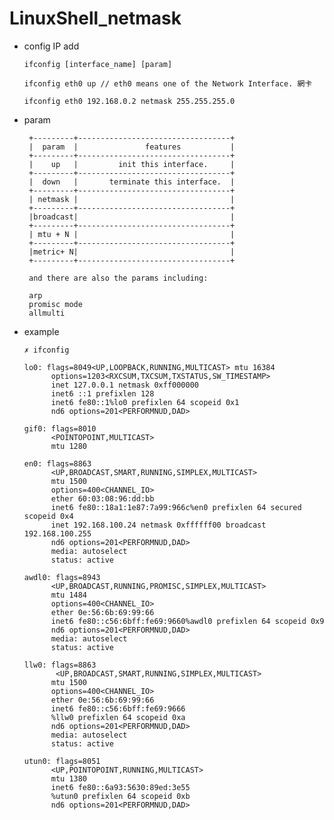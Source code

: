 # LinuxShell_netmask

* config  IP add

      ifconfig [interface_name] [param]
      
      ifconfig eth0 up // eth0 means one of the Network Interface. 網卡
      
      ifconfig eth0 192.168.0.2 netmask 255.255.255.0
    
* param
    
       +---------+----------------------------------+
       |  param  |               features           |                  
       +---------+----------------------------------+
       |    up   |         init this interface.     |
       +---------+----------------------------------+
       |  down   |       terminate this interface.  |
       +---------+----------------------------------+
       | netmask |                                  |
       +---------+----------------------------------+
       |broadcast|                                  |
       +---------+----------------------------------+
       | mtu + N |                                  |
       +---------+----------------------------------+
       |metric+ N|                                  |
       +---------+----------------------------------+
       
       and there are also the params including:
       
       arp
       promisc mode
       allmulti
    
* example

      ✗ ifconfig
      
      lo0: flags=8049<UP,LOOPBACK,RUNNING,MULTICAST> mtu 16384
            options=1203<RXCSUM,TXCSUM,TXSTATUS,SW_TIMESTAMP>
            inet 127.0.0.1 netmask 0xff000000 
            inet6 ::1 prefixlen 128 
            inet6 fe80::1%lo0 prefixlen 64 scopeid 0x1 
            nd6 options=201<PERFORMNUD,DAD>
            
      gif0: flags=8010
            <POINTOPOINT,MULTICAST> 
            mtu 1280

      en0: flags=8863
            <UP,BROADCAST,SMART,RUNNING,SIMPLEX,MULTICAST> 
            mtu 1500
            options=400<CHANNEL_IO>
            ether 60:03:08:96:dd:bb
            inet6 fe80::18a1:1e87:7a99:966c%en0 prefixlen 64 secured scopeid 0x4 
            inet 192.168.100.24 netmask 0xffffff00 broadcast 192.168.100.255
            nd6 options=201<PERFORMNUD,DAD>
            media: autoselect
            status: active
            
      awdl0: flags=8943
            <UP,BROADCAST,RUNNING,PROMISC,SIMPLEX,MULTICAST> 
            mtu 1484
            options=400<CHANNEL_IO>
            ether 0e:56:6b:69:99:66
            inet6 fe80::c56:6bff:fe69:9660%awdl0 prefixlen 64 scopeid 0x9 
            nd6 options=201<PERFORMNUD,DAD>
            media: autoselect
            status: active
            
      llw0: flags=8863
             <UP,BROADCAST,SMART,RUNNING,SIMPLEX,MULTICAST> 
            mtu 1500
            options=400<CHANNEL_IO>
            ether 0e:56:6b:69:99:66 
            inet6 fe80::c56:6bff:fe69:9666
            %llw0 prefixlen 64 scopeid 0xa 
            nd6 options=201<PERFORMNUD,DAD>
            media: autoselect
            status: active
            
      utun0: flags=8051
            <UP,POINTOPOINT,RUNNING,MULTICAST> 
            mtu 1380
            inet6 fe80::6a93:5630:89ed:3e55
            %utun0 prefixlen 64 scopeid 0xb 
            nd6 options=201<PERFORMNUD,DAD>
